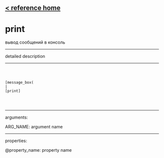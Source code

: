 [< reference home](ceammc_lib.html)
---

# print


вывод сообщений в консоль

---

detailed description
<br>


---


```



[message_box(                                 
|
[print]


            
```

---
arguments:

ARG_NAME: argument name<br>

---
properties:

@property_name: property name<br>

